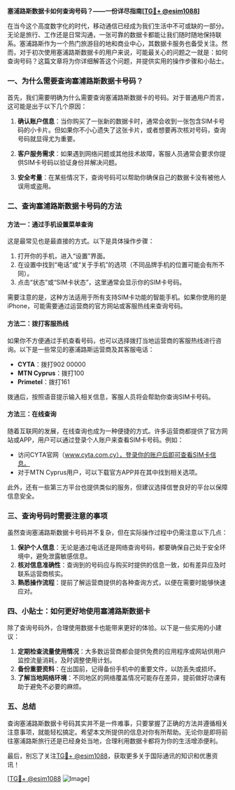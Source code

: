 **塞浦路斯数据卡如何查询号码？——一份详尽指南[[TG💪+ @esim1088](https://t.me/s/esim1088)]**

在当今这个高度数字化的时代，移动通信已经成为我们生活中不可或缺的一部分。无论是旅行、工作还是日常沟通，一张可靠的数据卡都能让我们随时随地保持联系。塞浦路斯作为一个热门旅游目的地和商业中心，其数据卡服务也备受关注。然而，对于初次使用塞浦路斯数据卡的用户来说，可能最关心的问题之一就是：如何查询号码？这篇文章将为你详细解答这个问题，并提供实用的操作步骤和小贴士。

### 一、为什么需要查询塞浦路斯数据卡号码？

首先，我们需要明确为什么需要查询塞浦路斯数据卡的号码。对于普通用户而言，这可能是出于以下几个原因：

1. **确认账户信息**：当你购买了一张新的数据卡时，通常会收到一张包含SIM卡号码的小卡片。但如果你不小心遗失了这张卡片，或者想要再次核对号码，查询号码就显得尤为重要。
   
2. **客户服务需求**：如果遇到网络问题或其他技术故障，客服人员通常会要求你提供SIM卡号码以验证身份并解决问题。

3. **安全考量**：在某些情况下，查询号码可以帮助你确保自己的数据卡没有被他人误用或盗用。

### 二、查询塞浦路斯数据卡号码的方法

#### 方法一：通过手机设置菜单查询

这是最常见也是最直接的方式。以下是具体操作步骤：

1. 打开你的手机，进入“设置”界面。
2. 在设置中找到“电话”或“关于手机”的选项（不同品牌手机的位置可能会有所不同）。
3. 点击“状态”或“SIM卡状态”，这里通常会显示你的SIM卡号码。

需要注意的是，这种方法适用于所有支持SIM卡功能的智能手机。如果你使用的是iPhone，可能需要通过运营商的官方网站或客服热线来查询号码。

#### 方法二：拨打客服热线

如果你不方便通过手机查看号码，也可以选择拨打当地运营商的客服热线进行咨询。以下是一些常见的塞浦路斯运营商及其客服电话：

- **CYTA**：拨打902 00000
- **MTN Cyprus**：拨打100
- **Primetel**：拨打161

拨通后，按照语音提示输入相关信息，客服人员将会帮助你查询SIM卡号码。

#### 方法三：在线查询

随着互联网的发展，在线查询也成为一种便捷的方式。许多运营商都提供了官方网站或APP，用户可以通过登录个人账户来查看SIM卡号码。例如：

- 访问CYTA官网（www.cyta.com.cy），登录你的账户后即可查看SIM卡信息。
- 对于MTN Cyprus用户，可以下载官方APP并在其中找到相关选项。

此外，还有一些第三方平台也提供类似的服务，但建议选择信誉良好的平台以保障信息安全。

### 三、查询号码时需要注意的事项

虽然查询塞浦路斯数据卡号码并不复杂，但在实际操作过程中仍需注意以下几点：

1. **保护个人信息**：无论是通过电话还是网络查询号码，都要确保自己处于安全环境中，避免泄露敏感信息。
2. **核对信息准确性**：查询到的号码应与购买时提供的信息一致，如有差异应及时联系运营商核实。
3. **熟悉操作流程**：提前了解运营商提供的各种查询方式，以便在需要时能够快速应对。

### 四、小贴士：如何更好地使用塞浦路斯数据卡

除了查询号码外，合理使用数据卡也能带来更好的体验。以下是一些实用的小建议：

1. **定期检查流量使用情况**：大多数运营商都会提供免费的应用程序或网站供用户监控流量消耗，及时调整使用计划。
2. **备份重要资料**：在出国前，记得备份手机中的重要文件，以防丢失或损坏。
3. **了解当地网络环境**：不同地区的网络覆盖情况可能存在差异，提前做好功课有助于避免不必要的麻烦。

### 五、总结

查询塞浦路斯数据卡号码其实并不是一件难事，只要掌握了正确的方法并遵循相关注意事项，就能轻松搞定。希望本文所提供的信息对你有所帮助。无论你是即将前往塞浦路斯旅行还是已经身处当地，合理利用数据卡都将为你的生活增添便利。

最后，别忘了关注[TG💪+ @esim1088](https://t.me/s/esim1088)，获取更多关于国际通讯的知识和优惠资讯！

[[TG💪+ @esim1088](https://t.me/s/esim1088) ![Image](https://i.postimg.cc/4NQfJmqS/Snipaste-2025-05-13-00-14-12.png)]